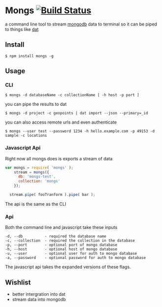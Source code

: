 
# Mongs [![Build Status](https://travis-ci.org/jcblw/node-mongs.svg?branch=master)](https://travis-ci.org/jcblw/node-mongs)

a command line tool to stream [mongodb](http://www.mongodb.com/) data to terminal so it can be piped to things like [dat](http://dat-data.org)

## Install

    $ npm install mongs -g

## Usage

### CLI

    $ mongs -d databaseName -c collectionName [ -h host -p port ]

you can pipe the results to dat

    $ mongs -d project -c geopoints | dat import --json --primary=_id  

you can also access remote urls and even authenticate 

    $ mongs --user test --password 1234 -h hello.example.com -p 49153 -d sample -c locations

### Javascript Api

Right now all mongs does is exports a stream of data

```javascript
var mongs = require( 'mongs' );
    stream = mongs({ 
      db: 'mongs-test',
      collection: 'mongs'
    });

  stream.pipe( fooTranform ).pipe( bar );
```

The api is the same as the CLI

### Api

Both the command line and javascript take these inputs

    -d, --db          - required the database name
    -c, --collection  - required the collection in the database
    -p, --port        - optional port of mongo database
    -h, --host        - optional host of mongo database
    -u, --user        - optional user for auth to mongo database
    -a, --password    - optional password for auth to mongo database

The javascript api takes the expanded versions of these flags.

## Wishlist

- better intergration into dat
- stream data into mongodb


